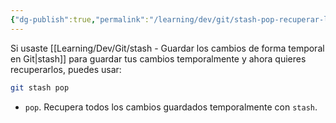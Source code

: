 ```yaml
---
{"dg-publish":true,"permalink":"/learning/dev/git/stash-pop-recuperar-los-cambios-guardados-temporalmente-en-git/","created":"2024-03-29T18:29","updated":"2024-03-29T19:07"}
---
```


Si usaste [[Learning/Dev/Git/stash - Guardar los cambios de forma temporal en Git\|stash]] para guardar tus cambios temporalmente y ahora quieres recuperarlos, puedes usar:
```bash
git stash pop
```
- `pop`. Recupera todos los cambios guardados temporalmente con `stash`.